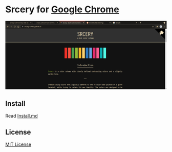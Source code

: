 # Srcery for [Google Chrome]()

![Screenshot](./screenshot.png)

## Install

Read [Install.md](INSTALL.md)
## License

[MIT License](./LICENSE)
